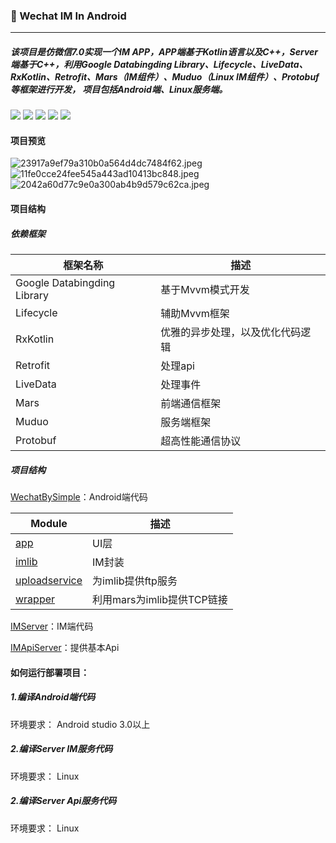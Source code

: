 ### 🚀 Wechat IM In Android 
* * *
##### 该项目是仿微信7.0实现一个IM APP，APP端基于Kotlin语言以及C++，Server端基于C++，利用Google Databingding Library、Lifecycle、LiveData、RxKotlin、Retrofit、Mars（IM组件）、Muduo（Linux IM组件）、Protobuf 等框架进行开发， 项目包括Android端、Linux服务端。

[![](https://storage.dreambigcareer.com/simple/mars-v1.2.2-red.svg)](https://www.baidu.com) [![](https://storage.dreambigcareer.com/simple/muduo-v2.0.0-blue.svg)](https://www.baidu.com)  [![](https://storage.dreambigcareer.com/simple/mvvm-databinding%20-yellowgreen.svg)](https://www.baidu.com)  [![](https://storage.dreambigcareer.com/simple/kotlin-1.3.11-orange.svg)](https://www.baidu.com) [![](https://storage.dreambigcareer.com/simple/wechat-7.0.0-brightgreen.svg)](https://www.baidu.com) 

#### 项目预览
![23917a9ef79a310b0a564d4dc7484f62.jpeg](en-resource://database/859:0)![11fe0cce24fee545a443ad10413bc848.jpeg](en-resource://database/865:0)![2042a60d77c9e0a300ab4b9d579c62ca.jpeg](en-resource://database/863:0)

#### 项目结构
##### 依赖框架
| 框架名称 |描述  |
| --- | --- |
| Google Databingding Library |基于Mvvm模式开发  |
| Lifecycle | 辅助Mvvm框架 |
| RxKotlin | 优雅的异步处理，以及优化代码逻辑 |
| Retrofit | 处理api |
| LiveData | 处理事件 |
| Mars | 前端通信框架 |
| Muduo | 服务端框架 |
| Protobuf | 超高性能通信协议 |
##### 项目结构
[WechatBySimple](https://github.com/ftylitak/qzxing)：Android端代码

| Module |描述  |
| --- | --- |
| [app](https://github.com/ftylitak/qzxing) |UI层  |
| [imlib](https://github.com/ftylitak/qzxing) | IM封装 |
| [uploadservice](https://github.com/ftylitak/qzxing) | 为imlib提供ftp服务 |
| [wrapper](https://github.com/ftylitak/qzxing) | 利用mars为imlib提供TCP链接|

[IMServer](https://github.com/ftylitak/qzxing)：IM端代码

[IMApiServer](https://github.com/ftylitak/qzxing)：提供基本Api
#### 如何运行部署项目：
##### 1.编译Android端代码
环境要求：
Android studio 3.0以上
##### 2.编译Server IM服务代码
环境要求：
Linux
##### 2.编译Server Api服务代码
环境要求：
Linux
